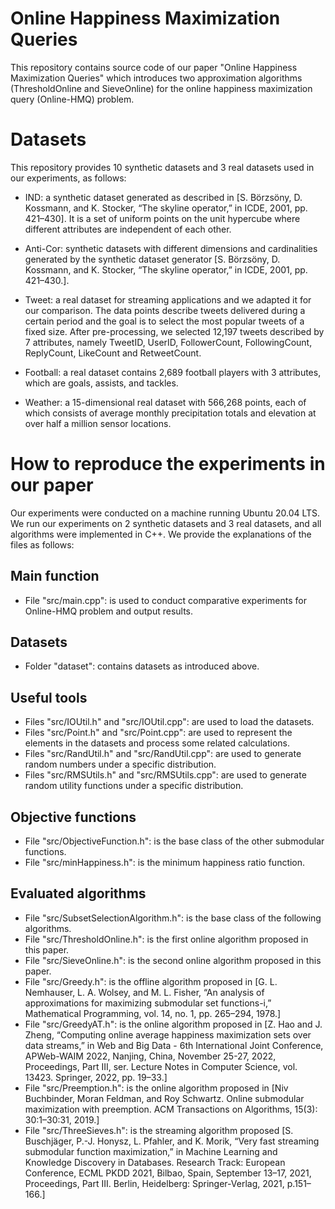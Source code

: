 # Online Happiness Maximization Queries
This repository contains source code of our paper "Online Happiness Maximization Queries" which introduces two approximation algorithms (ThresholdOnline and SieveOnline) for the online happiness maximization query (Online-HMQ) problem. 

# Datasets
This repository provides 10 synthetic datasets and 3 real datasets used in our experiments, as follows:

* IND: a synthetic dataset generated as described in [S. Börzsöny, D. Kossmann, and K. Stocker, “The skyline operator,” in ICDE, 2001, pp. 421–430]. It is a set of uniform points on the unit hypercube where different attributes are independent of each other.

* Anti-Cor: synthetic datasets with different dimensions and cardinalities generated by the synthetic dataset generator [S. Börzsöny, D. Kossmann, and K. Stocker, “The skyline operator,” in ICDE, 2001, pp. 421–430.]. 

* Tweet: a real dataset for streaming applications and we adapted it for our comparison. The data points describe tweets delivered during a certain period and the goal is to select the most popular tweets of a fixed size. After pre-processing, we selected 12,197 tweets described by 7 attributes, namely TweetID, UserID, FollowerCount, FollowingCount, ReplyCount, LikeCount and RetweetCount.

* Football: a real dataset contains 2,689 football players with 3 attributes, which are goals, assists, and tackles.

* Weather: a 15-dimensional real dataset with 566,268 points, each of which consists of average monthly precipitation totals and elevation at over half a million sensor locations.

# How to reproduce the experiments in our paper
Our experiments were conducted on a machine running Ubuntu 20.04 LTS. We run our experiments on 2 synthetic datasets and 3 real datasets, and all algorithms were implemented in C++. We provide the explanations of the files as follows:

## Main function
- File "src/main.cpp": is used to conduct comparative experiments for Online-HMQ problem and output results.

## Datasets
- Folder "dataset": contains datasets as introduced above.

## Useful tools
- Files "src/IOUtil.h" and "src/IOUtil.cpp": are used to load the datasets.
- Files "src/Point.h" and "src/Point.cpp": are used to represent the elements in the datasets and process some related calculations.
- Files "src/RandUtil.h" and "src/RandUtil.cpp": are used to generate random numbers under a specific distribution.
- Files "src/RMSUtils.h" and "src/RMSUtils.cpp": are used to generate random utility functions under a specific distribution.

## Objective functions
- File "src/ObjectiveFunction.h": is the base class of the other submodular functions.
- File "src/minHappiness.h": is the minimum happiness ratio function.

## Evaluated algorithms
- File "src/SubsetSelectionAlgorithm.h": is the base class of the following algorithms.
- File "src/ThresholdOnline.h": is the first online algorithm proposed in this paper.
- File "src/SieveOnline.h": is the second online algorithm proposed in this paper.
- File "src/Greedy.h": is the offline algorithm proposed in [G. L. Nemhauser, L. A. Wolsey, and M. L. Fisher, “An analysis of approximations for maximizing submodular set functions-i,” Mathematical Programming, vol. 14, no. 1, pp. 265–294, 1978.]
- File "src/GreedyAT.h": is the online algorithm proposed in [Z. Hao and J. Zheng, “Computing online average happiness maximization sets over data streams,” in Web and Big Data - 6th International Joint Conference, APWeb-WAIM 2022, Nanjing, China, November 25-27, 2022, Proceedings, Part III, ser. Lecture Notes in Computer Science, vol. 13423. Springer, 2022, pp. 19–33.]
- File "src/Preemption.h": is the online algorithm proposed in [Niv Buchbinder, Moran Feldman, and Roy Schwartz. Online submodular maximization with preemption. ACM Transactions on Algorithms, 15(3): 30:1–30:31, 2019.]
- File "src/ThreeSieves.h": is the streaming algorithm proposed [S. Buschjäger, P.-J. Honysz, L. Pfahler, and K. Morik, “Very fast streaming submodular function maximization,” in Machine Learning and Knowledge Discovery in Databases. Research Track: European Conference, ECML PKDD 2021, Bilbao, Spain, September 13–17, 2021, Proceedings, Part III. Berlin, Heidelberg: Springer-Verlag, 2021, p.151–166.]
